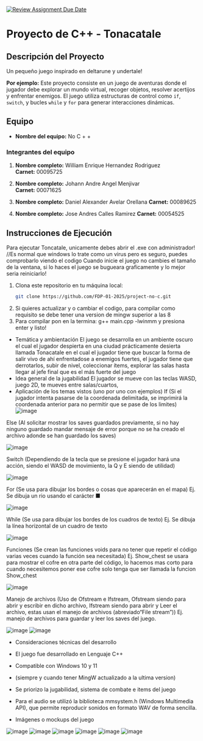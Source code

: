 [![Review Assignment Due Date](https://classroom.github.com/assets/deadline-readme-button-22041afd0340ce965d47ae6ef1cefeee28c7c493a6346c4f15d667ab976d596c.svg)](https://classroom.github.com/a/mi1WNrHU)
# Proyecto de C++ - Tonacatale

## Descripción del Proyecto

Un pequeño juego inspirado en deltarune y undertale!

**Por ejemplo:**
Este proyecto consiste en un juego de aventuras donde el jugador debe explorar un mundo virtual, recoger objetos, resolver acertijos y enfrentar enemigos. El juego utiliza estructuras de control como `if`, `switch`, y bucles `while` y `for` para generar interacciones dinámicas.

## Equipo

- **Nombre del equipo:** No C + + 

### Integrantes del equipo

1. **Nombre completo:** William Enrique Hernandez Rodriguez  
   **Carnet:** 00095725

2. **Nombre completo:** Johann Andre Angel Menjivar  
   **Carnet:** 00071625

3. **Nombre completo:**   Daniel Alexander Avelar Orellana
   **Carnet:** 00089625

4. **Nombre completo:**  Jose Andres Calles Ramirez
   **Carnet:**  00054525

## Instrucciones de Ejecución

Para ejecutar Toncatale, unicamente debes abrir el .exe con administrador! //Es normal que windows lo trate como un virus pero es seguro, puedes comprobarlo viendo el codigo
Cuando inicie el juego no cambies el tamaño de la ventana, si lo haces el juego se bugueara graficamente y lo mejor seria reiniciarlo!

1. Clona este repositorio en tu máquina local:
   ```bash
   git clone https://github.com/FDP-01-2025/project-no-c.git
2. Si quieres actualizar y o cambiar el codigo, para compilar como requisito se debe tener una version de mingw superior a las 8
3. Para compilar pon en la termina: g++ main.cpp -lwinmm y presiona enter y listo!

- Temática y ambientación 
El juego se desarrolla en un ambiente oscuro el cual el jugador despierta en una ciudad prácticamente desierta llamada Tonacatale en el cual el jugador tiene que buscar la forma de salir vivo de ahí enfrentadose a enemigos fuertes, el jugador tiene que derrotarlos, subir de nivel, coleccionar ítems, explorar las salas hasta llegar al jefe final que es el más fuerte del juego
- Idea general de la jugabilidad
El jugador se mueve con las teclas WASD, juego 2D, te mueves entre salas/cuartos, 
 - Aplicación de los temas vistos (uno por uno con ejemplos) 
If (Si el jugador intenta pasarse de la coordenada delimitada, se imprimirá la coordenada anterior para no permitir que se pase de los limites)
![image](https://github.com/user-attachments/assets/1b117706-7bcb-4328-a879-3616e1efe411)

Else (Al solicitar mostrar los saves guardados previamente, si no hay ninguno guardado mandar mensaje de error porque no se ha creado el archivo adonde se han guardado los saves)

![image](https://github.com/user-attachments/assets/0f2bd3dd-f477-4c5b-acb0-04c5267b42eb)

Switch (Dependiendo de la tecla que se presione el jugador hará una acción, siendo el WASD de movimiento, la Q y E siendo de utilidad) 

![image](https://github.com/user-attachments/assets/9e2f1045-3386-4d16-997b-d2435df75f4f)

For (Se usa para dibujar los bordes o cosas que aparecerán en el mapa)
Ej. Se dibuja un rio usando el carácter ■ 

![image](https://github.com/user-attachments/assets/f6d5629a-84d3-4d9a-8777-38c7c5b0e06b)

While (Se usa para dibujar los bordes de los cuadros de texto)
Ej. Se dibuja la línea horizontal de un cuadro de texto

![image](https://github.com/user-attachments/assets/5a0cbfe6-29a1-4c40-9c6b-b53a8c3840d7)

Funciones (Se crean las funciones voids para no tener que repetir el código varias veces cuando la función sea necesitada)
Ej. Show_chest se usara para mostrar el cofre en otra parte del código, lo hacemos mas corto para cuando necesitemos poner ese cofre solo tenga que ser llamada la funcion Show_chest

![image](https://github.com/user-attachments/assets/68bd2ceb-9040-419d-ba79-658494b324e0)

Manejo de archivos (Uso de Ofstream e Ifstream, Ofstream siendo para abrir y escribir en dicho archivo, Ifstream siendo para abrir y Leer el archivo, estas usan el manejo de archivos <fstream> (abreviado“File stream”))
Ej. manejo de archivos para guardar y leer los saves del juego.

![image](https://github.com/user-attachments/assets/0828a906-d640-4b38-8679-b21862714f6b)
![image](https://github.com/user-attachments/assets/21ebd494-d3d1-40b8-828c-370febad498e)

  
- Consideraciones técnicas del desarrollo
- El juego fue desarrollado en Lenguaje C++
- Compatible con Windows 10 y 11
- (siempre y cuando tener MingW actualizado a la ultima version)
- Se priorizo la jugabilidad, sistema de combate e items del juego
- Para el audio se utilizó la biblioteca mmsystem.h (Windows Multimedia API), que permite reproducir sonidos en formato WAV    de forma sencilla.

- Imágenes o mockups del juego

![image](https://github.com/user-attachments/assets/30ccf27b-2c42-463c-8650-b525ad7f50ad)
![image](https://github.com/user-attachments/assets/e0303bc0-d02a-49bd-ad2c-7afe5b857517)
![image](https://github.com/user-attachments/assets/5af96d14-a437-4416-b30a-6893b0890fd3)
![image](https://github.com/user-attachments/assets/4a28c1fc-f7b7-4a98-84d9-bc44a1bd2f6b)
![image](https://github.com/user-attachments/assets/74b496f8-f569-449b-be71-1afc704a59a5)
![image](https://github.com/user-attachments/assets/f2a0651e-9492-484a-b9ab-bfd5fefc2ff4)
